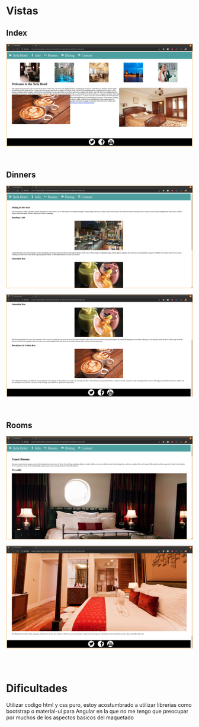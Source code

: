 # Vistas

## Index
![index](./img/index.png)

<br>

## Dinners

![dinners 1](./img/dinners1.png)

![dinners 2](./img/dinners2.png)

<br />

## Rooms

![rooms 1](./img/rooms1.png)

![rooms 2](./img/room2.png)

<br /> <br />

# Dificultades

Utilizar codigo html y css puro, estoy acostumbrado a utilizar librerias como bootstrap o material-ui para Angular en la que no me tengo que preocupar por muchos de los aspectos basicos del maquetado